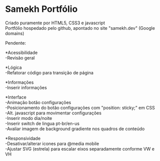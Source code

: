 # Samekh Portfólio

Criado puramente por HTML5, CSS3 e javascript  
Portfólio hospedado pelo github, apontado no site "samekh.dev" (Google domains)  
  
Pendente:  
  
*Acessibilidade  
-Revisão geral  
  
*Lógica  
-Refatorar código para transição de página  
  
*Informações  
-Inserir informações  
  
*Interface  
-Animação botão configurações  
-Posicionamento do botão configurações com "position: sticky;" em CSS  
-Alt. javascript para movimentar configurações  
-Inserir modo dia/noite  
-Inserir switch de lingua pt-br/en-us  
-Avaliar imagem de background gradiente nos quadros de conteúdo  
  
*Responsividade  
-Desativar/alterar icones para @media mobile  
-Ajustar SVG (estrela) para escalar eixos separadamente conforme VW e VH  
